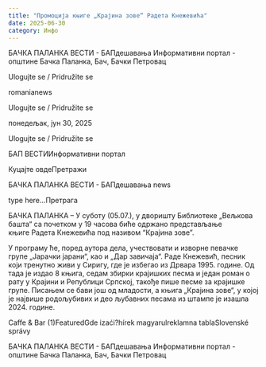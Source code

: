 ```yaml
---
title: "Промоција књиге „Крајина зове“ Радета Кнежевића"
date: 2025-06-30
category: Инфо
---
```


БАЧКА ПАЛАНКА ВЕСТИ - БАПдешавања Информативни портал - општине Бачка Паланка, Бач, Бачки Петровац

Ulogujte se / Pridružite se

romanianews

Ulogujte se / Pridružite se

понедељак, јун 30, 2025

Ulogujte se / Pridružite se

БАП ВЕСТИИнформативни портал

Куцајте овдеПретражи

БАЧКА ПАЛАНКА ВЕСТИ - БАПдешавања news

type here...Претрага

БАЧКА ПАЛАНКА – У суботу (05.07.), у дворишту Библиотеке „Вељкова башта“ са почетком у 19 часова биће одржано представљање књиге Радета Кнежевића под називом “Крајина зове”.

У програму ће, поред аутора дела, учествовати и изворне певачке групе „Јарачки јарани“, као и „Дар завичаја“.
Раде Кнежевић, песник који тренутно живи у Сиригу, где је избегао из Дрвара 1995. године. Од тада је издао 8 књига, седам збирки крајишких песма и један роман о рату у Крајини и Републици Српској, такође пише песме за крајишке групе. Писањем се бави још од младости, а књига „Крајина зове“, у којој је највише родољубивих и део љубавних песама из штампе је изашла 2024. године.

Caffe & Bar (1)FeaturedGde izaći?hírek magyarulreklamna tablaSlovenské správy

БАЧКА ПАЛАНКА ВЕСТИ - БАПдешавања Информативни портал - општине Бачка Паланка, Бач, Бачки Петровац
